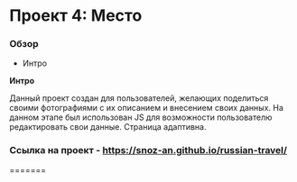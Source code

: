 # Проект 4: Место

### Обзор

* Интро


**Интро**

Данный проект создан для пользователей, желающих поделиться своими фотографиями с их описанием и внесением своих данных. На данном этапе был использован JS для возможности пользователю редактировать свои данные. Страница адаптивна.

### Ссылка на проект - https://snoz-an.github.io/russian-travel/ 
=======
